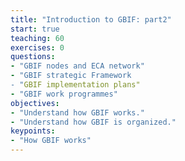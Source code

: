 ```yaml
---
title: "Introduction to GBIF: part2"
start: true
teaching: 60
exercises: 0
questions:
- "GBIF nodes and ECA network"
- "GBIF strategic Framework
- "GBIF implementation plans"
- "GBIF work programmes"
objectives:
- "Understand how GBIF works."
- "Understand how GBIF is organized."
keypoints:
- "How GBIF works"
---
```

